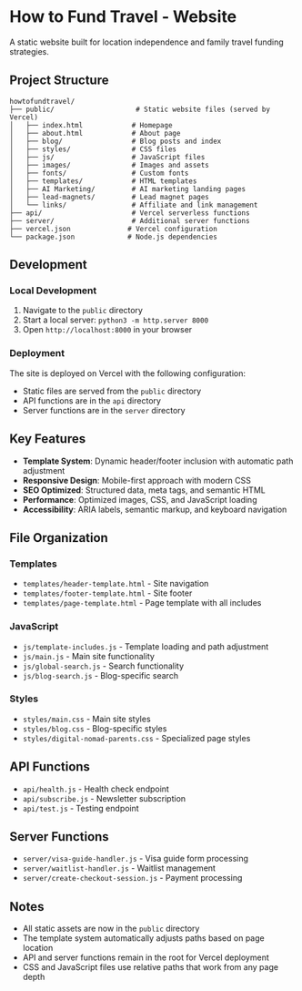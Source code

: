 # How to Fund Travel - Website

A static website built for location independence and family travel funding strategies.

## Project Structure

```
howtofundtravel/
├── public/                    # Static website files (served by Vercel)
│   ├── index.html            # Homepage
│   ├── about.html            # About page
│   ├── blog/                 # Blog posts and index
│   ├── styles/               # CSS files
│   ├── js/                   # JavaScript files
│   ├── images/               # Images and assets
│   ├── fonts/                # Custom fonts
│   ├── templates/            # HTML templates
│   ├── AI Marketing/         # AI marketing landing pages
│   ├── lead-magnets/         # Lead magnet pages
│   └── links/                # Affiliate and link management
├── api/                      # Vercel serverless functions
├── server/                   # Additional server functions
├── vercel.json              # Vercel configuration
└── package.json             # Node.js dependencies
```

## Development

### Local Development
1. Navigate to the `public` directory
2. Start a local server: `python3 -m http.server 8000`
3. Open `http://localhost:8000` in your browser

### Deployment
The site is deployed on Vercel with the following configuration:
- Static files are served from the `public` directory
- API functions are in the `api` directory
- Server functions are in the `server` directory

## Key Features

- **Template System**: Dynamic header/footer inclusion with automatic path adjustment
- **Responsive Design**: Mobile-first approach with modern CSS
- **SEO Optimized**: Structured data, meta tags, and semantic HTML
- **Performance**: Optimized images, CSS, and JavaScript loading
- **Accessibility**: ARIA labels, semantic markup, and keyboard navigation

## File Organization

### Templates
- `templates/header-template.html` - Site navigation
- `templates/footer-template.html` - Site footer
- `templates/page-template.html` - Page template with all includes

### JavaScript
- `js/template-includes.js` - Template loading and path adjustment
- `js/main.js` - Main site functionality
- `js/global-search.js` - Search functionality
- `js/blog-search.js` - Blog-specific search

### Styles
- `styles/main.css` - Main site styles
- `styles/blog.css` - Blog-specific styles
- `styles/digital-nomad-parents.css` - Specialized page styles

## API Functions

- `api/health.js` - Health check endpoint
- `api/subscribe.js` - Newsletter subscription
- `api/test.js` - Testing endpoint

## Server Functions

- `server/visa-guide-handler.js` - Visa guide form processing
- `server/waitlist-handler.js` - Waitlist management
- `server/create-checkout-session.js` - Payment processing

## Notes

- All static assets are now in the `public` directory
- The template system automatically adjusts paths based on page location
- API and server functions remain in the root for Vercel deployment
- CSS and JavaScript files use relative paths that work from any page depth 